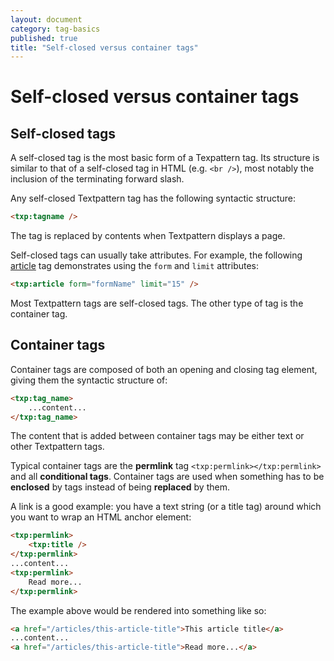 ```yaml
---
layout: document
category: tag-basics
published: true
title: "Self-closed versus container tags"
---
```


# Self-closed versus container tags

## Self-closed tags

A self-closed tag is the most basic form of a Texpattern tag. Its structure is similar to that of a self-closed tag in HTML (e.g. `<br />`), most notably the inclusion of the terminating forward slash.

Any self-closed Textpattern tag has the following syntactic structure:

```html
<txp:tagname />
```

The tag is replaced by contents when Textpattern displays a page.

Self-closed tags can usually take attributes. For example, the following [article](article) tag demonstrates using the `form` and `limit` attributes:

```html
<txp:article form="formName" limit="15" />
```

Most Textpattern tags are self-closed tags. The other type of tag is the container tag.

## Container tags

Container tags are composed of both an opening and closing tag element, giving them the syntactic structure of:

```html
<txp:tag_name>
    ...content...
</txp:tag_name>
```

The content that is added between container tags may be either text or other Textpattern tags.

Typical container tags are the **permlink** tag `<txp:permlink></txp:permlink>` and all **conditional tags**. Container tags are used when something has to be __enclosed__ by tags instead of being __replaced__ by them.

A link is a good example: you have a text string (or a title tag) around which you want to wrap an HTML anchor element:

```html
<txp:permlink>
    <txp:title />
</txp:permlink>
...content...
<txp:permlink>
    Read more...
</txp:permlink>
```

The example above would be rendered into something like so:

```html
<a href="/articles/this-article-title">This article title</a>
...content...
<a href="/articles/this-article-title">Read more...</a>
